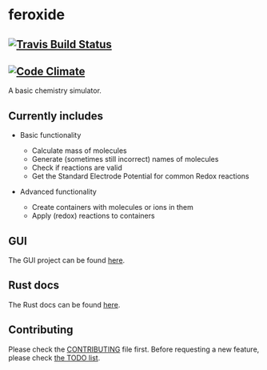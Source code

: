 # feroxide
## [![Travis Build Status][travis-badge]][travis-page]
## [![Code Climate][codeclimate-badge]][codeclimate-page]
A basic chemistry simulator.

## Currently includes
- Basic functionality
  * Calculate mass of molecules
  * Generate (sometimes still incorrect) names of molecules
  * Check if reactions are valid
  * Get the Standard Electrode Potential for common Redox reactions

- Advanced functionality
  * Create containers with molecules or ions in them
  * Apply (redox) reactions to containers

## GUI
The GUI project can be found [here](https://github.com/feroxide/feroxide-gui).

## Rust docs
The Rust docs can be found [here](./rust-docs/feroxide/index.html).

## Contributing
Please check the [CONTRIBUTING](./CONTRIBUTING.md) file first.
Before requesting a new feature, please check [the TODO list](./TODO.md).


[travis-page]: https://travis-ci.org/feroxide/feroxide
[travis-badge]: https://travis-ci.org/feroxide/feroxide.svg?branch=master

[codeclimate-badge]: https://codeclimate.com/github/feroxide/feroxide/badges/gpa.svg
[codeclimate-page]: https://codeclimate.com/github/feroxide/feroxide
